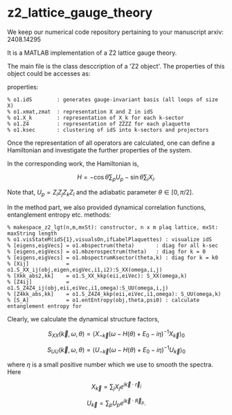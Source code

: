 # z2_lattice_gauge_theory
We keep our numerical code repository pertaining to your manuscript arxiv: 2408.14295

It is a MATLAB implementation of a Z2 lattice gauge theory. 

The main file is the class desccription of a 'Z2 object'. The properties of this object could be accesses as:

properties:

    % o1.idS        : generates gauge-invariant basis (all loops of size X)
    % o1.xmat,zmat  : representation X and Z in idS
    % o1.X_k        : representation of X_k for each k-sector
    % o1.Z4         : representation of ZZZZ for each plaquette
    % o1.ksec       : clustering of idS into k-sectors and projectors

Once the representation of all operators are calculated, one can define a Hamiltonian and investigate the further properties of the system.

In the corresponding work, the Hamiltonian is,

$$H = -\cos\theta \sum_p U_p-\sin \theta \sum_i X_i.$$

Note that, $U_p=Z_i Z_j Z_k Z_l$ and the adiabatic parameter $\theta\in[0,\pi/2]$.

In the method part, we also provided dynamical correlation functions, entanglement entropy etc.
methods:

    % makespace_z2_lgt(n,m,mxSt): constructor, n x m plaq lattice, mxSt: maxString length 
    % o1.visStateM(idS{1},visualsOn,ifLabelPlaquettes) : visualize idS
    % [eigens,eigVecs] = o1.mbspectrum(theta)       : diag for all k-sec
    % [eigens,eigVecs] = o1.mbzerospectrum(theta)   : diag for k = 0
    % [eigens,eigVecs] = o1.mbspectrumKsector(theta,k) : diag for k = k0
    % [Xij]            = o1.S_XX_ij(obj,eigen,eigVec,i1,i2):S_XX(omega,i,j)
    % [Xkk_abs2,kk]    = o1.S_XX_kkp(eii,eiVec): S_XX(omega,k)
    % [Z4ij]           = o1.S_Z4Z4_ij(obj,eii,eiVec,i1,omega):S_UU(omega,i,j)
    % [Z4kk_abs,kk]    = o1.S_Z4Z4_kkp(eii,eiVec,i1,omega): S_UU(omega,k)
    % [S_A]            = o1.entEntropy(obj,theta,psi0) : calculate entanglement entropy for 

Clearly, we calculate the dynamical structure factors,

$$S_{XX}(\vec{k},\omega,\theta) = \langle X_{-\vec{k}}(\omega-H(\theta) + E_0 -i \eta)^{-1} X_{\vec{k}} \rangle_0$$

$$S_{UU}(\vec{k},\omega,\theta) = \langle U_{-\vec{k}}(\omega-H(\theta) + E_0 -i \eta)^{-1} U_{\vec{k}} \rangle_0$$

where $\eta$ is a small positive number which we use to smooth the spectra.
Here 

$$X_{\vec{k}}=\sum_j X_j e^{i{\vec k}\cdot \vec{r}_j}$$

$$U_{\vec{k}}=\sum_p U_p e^{i{\vec k}\cdot \vec{R}_p}.$$
